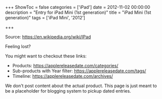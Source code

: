 +++
ShowToc = false
categories = ['iPad']
date = 2012-11-02 00:00:00
description = "Entry for iPad Mini (1st generation)"
title = "iPad Mini (1st generation)"
tags = ['iPad Mini', '2012']

+++

Source: https://en.wikipedia.org/wiki/IPad

Feeling lost?

You might want to checkout these links:
- Products: https://applereleasedate.com/categories/
- Sub-products with Year filter: https://applereleasedate.com/tags/
- Timeline: https://applereleasedate.com/archives/

We don't post content about the actual product. 
This page is just meant to be a placeholder for blogging system to pickup dated entries. 


